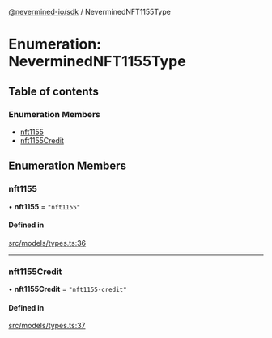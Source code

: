[@nevermined-io/sdk](../code-reference.md) / NeverminedNFT1155Type

# Enumeration: NeverminedNFT1155Type

## Table of contents

### Enumeration Members

- [nft1155](NeverminedNFT1155Type.md#nft1155)
- [nft1155Credit](NeverminedNFT1155Type.md#nft1155credit)

## Enumeration Members

### nft1155

• **nft1155** = `"nft1155"`

#### Defined in

[src/models/types.ts:36](https://github.com/nevermined-io/sdk-js/blob/bb26f8ab/src/models/types.ts#L36)

---

### nft1155Credit

• **nft1155Credit** = `"nft1155-credit"`

#### Defined in

[src/models/types.ts:37](https://github.com/nevermined-io/sdk-js/blob/bb26f8ab/src/models/types.ts#L37)
